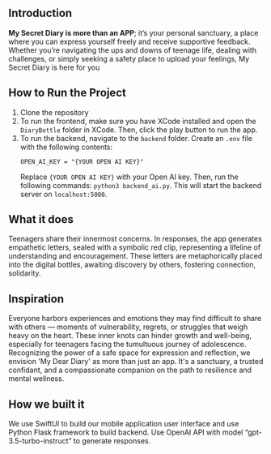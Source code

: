 ## Introduction
**My Secret Diary is more than an APP**; it’s your personal sanctuary, a place where you can express yourself freely and receive supportive feedback. Whether you’re navigating the ups and downs of teenage life, dealing with challenges, or simply seeking a safety place to upload your feelings, My Secret Diary is here for you


## How to Run the Project
1. Clone the repository
2. To run the frontend, make sure you have XCode installed and open the `DiaryBottle` folder in XCode. Then, click the play button to run the app.
3. To run the backend, navigate to the `backend` folder. Create an `.env` file with the following contents:
    ```
    OPEN_AI_KEY = "{YOUR OPEN AI KEY}"
    ```
    Replace `{YOUR OPEN AI KEY}` with your Open AI key. Then, run the following commands:
    `python3 backend_ai.py`. This will start the backend server on `localhost:5000`.

## What it does
Teenagers share their innermost concerns. In responses, the app generates empathetic letters, sealed with a symbolic red clip, representing a lifeline of understanding and encouragement. These letters are metaphorically placed into the digital bottles, awaiting discovery by others, fostering connection, solidarity.

## Inspiration
Everyone harbors experiences and emotions they may find difficult to share with others — moments of vulnerability, regrets, or struggles that weigh heavy on the heart. These inner knots can hinder growth and well-being, especially for teenagers facing the tumultuous journey of adolescence. Recognizing the power of a safe space for expression and reflection, we envision 'My Dear Diary' as more than just an app. It's a sanctuary, a trusted confidant, and a compassionate companion on the path to resilience and mental wellness.


## How we built it 
We use SwiftUI to build our mobile application user interface and use Python Flask framework to build backend. Use OpenAI API with model “gpt-3.5-turbo-instruct” to generate responses.
